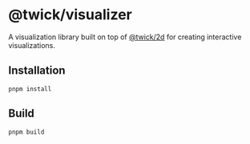 # @twick/visualizer

A visualization library built on top of [@twick/2d](https://github.com/re-video/2d) for creating interactive visualizations.

## Installation
```
pnpm install
```

## Build
```
pnpm build
```
